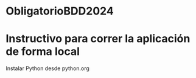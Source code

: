 # ObligatorioBDD2024

# Instructivo para correr la aplicación de forma local

Instalar Python desde python.org
